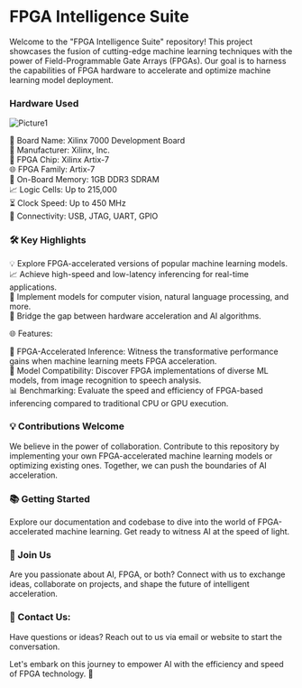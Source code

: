 # FPGA Intelligence Suite

Welcome to the "FPGA Intelligence Suite" repository! This project showcases the fusion of cutting-edge machine learning techniques with the power of Field-Programmable Gate Arrays (FPGAs). Our goal is to harness the capabilities of FPGA hardware to accelerate and optimize machine learning model deployment.

### Hardware Used

![Picture1](https://github.com/AzazHassankhan/Machine_Learning_Models_FPGA/assets/92155897/83c0c915-1afe-432a-b646-395c5861ac5b)

🔌 Board Name: Xilinx 7000 Development Board  
🏢 Manufacturer: Xilinx, Inc.  
🔵 FPGA Chip: Xilinx Artix-7  
🌐 FPGA Family: Artix-7  
💾 On-Board Memory: 1GB DDR3 SDRAM  
📈 Logic Cells: Up to 215,000  
⏳ Clock Speed: Up to 450 MHz  
🔌 Connectivity: USB, JTAG, UART, GPIO  

### 🛠️ Key Highlights

💡 Explore FPGA-accelerated versions of popular machine learning models. 
📈 Achieve high-speed and low-latency inferencing for real-time applications.  
🔵 Implement models for computer vision, natural language processing, and more.  
🎯 Bridge the gap between hardware acceleration and AI algorithms.  

🌐 Features:

🔬 FPGA-Accelerated Inference: Witness the transformative performance gains when machine learning meets FPGA acceleration.  
🚀 Model Compatibility: Discover FPGA implementations of diverse ML models, from image recognition to speech analysis.  
📊 Benchmarking: Evaluate the speed and efficiency of FPGA-based inferencing compared to traditional CPU or GPU execution.  

### 💡 Contributions Welcome
We believe in the power of collaboration. Contribute to this repository by implementing your own FPGA-accelerated machine learning models or optimizing existing ones. Together, we can push the boundaries of AI acceleration.  

### 📚 Getting Started

Explore our documentation and codebase to dive into the world of FPGA-accelerated machine learning. Get ready to witness AI at the speed of light.

### 🌟 Join Us
Are you passionate about AI, FPGA, or both? Connect with us to exchange ideas, collaborate on projects, and shape the future of intelligent acceleration.

### 📧 Contact Us:
Have questions or ideas? Reach out to us via email or website to start the conversation.  

Let's embark on this journey to empower AI with the efficiency and speed of FPGA technology. 🚀  
